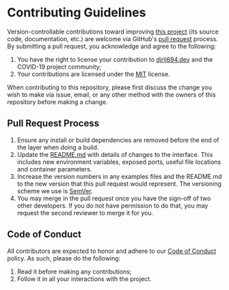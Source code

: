 # Contributing Guidelines

Version-controllable contributions toward improving [this project](README.md) (its source
code, documentation, etc.) are welcome via GitHub's [pull request][pull request] process. By
submitting a pull request, you acknowledge and agree to the following:

1. You have the right to license your contribution to [djrlj694.dev][email] and the
   COVID-19 project community;
2. Your contributions are licensed under the [MIT](LICENSE) license.

When contributing to this repository, please first discuss the change you wish
to make via issue, email, or any other method with the owners of this repository
before making a change.

## Pull Request Process

1. Ensure any install or build dependencies are removed before the end of the
   layer when doing a build.
2. Update the [README.md](README.md) with details of changes to the interface. This includes
   new environment variables, exposed ports, useful file locations and container
   parameters.
3. Increase the version numbers in any examples files and the README.md to the
   new version that this pull request would represent. The versioning scheme we
   use is [SemVer][SemVer].
4. You may merge in the pull request once you have the sign-off of two other
   developers. If you do not have permission to do that, you may request the
   second reviewer to merge it for you.

## Code of Conduct

All contributors are expected to honor and adhere to our [Code of Conduct](CODE_OF_CONDUCT.md) policy. As such, please do the following:

1. Read it before making any contributions;
2. Follow it in all your interactions with the project.

[email]: mailto:support@djrlj694.dev
[pull request]: https://help.github.com/en/github/collaborating-with-issues-and-pull-requests/about-pull-requests
[SemVer]: http://semver.org/
